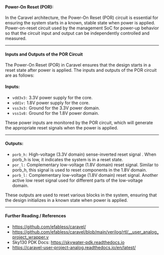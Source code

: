 #### Power-On Reset (POR):
In the Caravel architecture, the Power-On Reset (POR) circuit is essential for ensuring the system starts in a known, stable state when power is applied. Power-on-reset circuit used by the management SoC for power-up behavior so that the circuit input and output can be independently controlled and measured.

------------------------------

#### Inputs and Outputs of the POR Circuit

The Power-On Reset (POR) in Caravel ensures that the design starts in a reset state after power is applied. The inputs and outputs of the POR circuit are as follows:

#### Inputs:
* `vdd3v3:` 3.3V power supply for the core.
* `vdd1v:` 1.8V power supply for the core.
* `vss3v3:` Ground for the 3.3V power domain.
* `vss1v8:` Ground for the 1.8V power domain.

These power inputs are monitored by the POR circuit, which will generate the appropriate reset signals when the power is applied.

------------------------------------------
#### Outputs:
* `porb_h:`  High-voltage (3.3V domain) sense-inverted reset signal . When porb_h is low, it indicates the system is in a reset state.
* `por_l:` Complementary low-voltage (1.8V domain) reset signal. Similar to porb_h, this signal is used to reset components in the 1.8V domain.
* `porb_l:` Complementary low-voltage (1.8V domain) reset signal. Another active low reset signal used for different parts of the low-voltage domain.

These outputs are used to reset various blocks in the system, ensuring that the design initializes in a known state when power is applied.

-------------------

#### Further Reading / References
* https://github.com/efabless/caravel/
* https://github.com/efabless/caravel/blob/main/verilog/rtl/__user_analog_project_wrapper.v
* Sky130 PDK Docs: https://skywater-pdk.readthedocs.io
* https://caravel-user-project-analog.readthedocs.io/en/latest/

